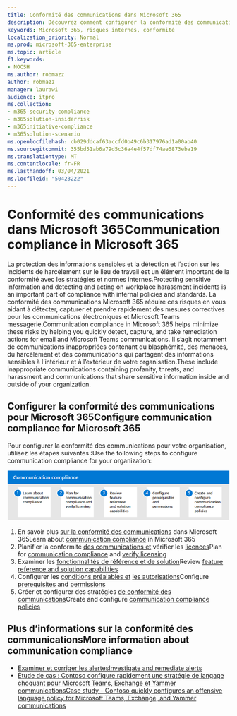 ```yaml
---
title: Conformité des communications dans Microsoft 365
description: Découvrez comment configurer la conformité des communications dans Microsoft 365.
keywords: Microsoft 365, risques internes, conformité
localization_priority: Normal
ms.prod: microsoft-365-enterprise
ms.topic: article
f1.keywords:
- NOCSH
ms.author: robmazz
author: robmazz
manager: laurawi
audience: itpro
ms.collection:
- m365-security-compliance
- m365solution-insiderrisk
- m365initiative-compliance
- m365solution-scenario
ms.openlocfilehash: cb029ddcaf63accfd0b49c6b317976ad1a00ab40
ms.sourcegitcommit: 355bd51ab6a79d5c36a4e4f57df74ae6873eba19
ms.translationtype: MT
ms.contentlocale: fr-FR
ms.lasthandoff: 03/04/2021
ms.locfileid: "50423222"
---
```

# <a name="communication-compliance-in-microsoft-365"></a><span data-ttu-id="515cc-104">Conformité des communications dans Microsoft 365</span><span class="sxs-lookup"><span data-stu-id="515cc-104">Communication compliance in Microsoft 365</span></span>

<span data-ttu-id="515cc-105">La protection des informations sensibles et la détection et l’action sur les incidents de harcèlement sur le lieu de travail est un élément important de la conformité avec les stratégies et normes internes.</span><span class="sxs-lookup"><span data-stu-id="515cc-105">Protecting sensitive information and detecting and acting on workplace harassment incidents is an important part of compliance with internal policies and standards.</span></span> <span data-ttu-id="515cc-106">La conformité des communications Microsoft 365 réduire ces risques en vous aidant à détecter, capturer et prendre rapidement des mesures correctives pour les communications électroniques et Microsoft Teams messagerie.</span><span class="sxs-lookup"><span data-stu-id="515cc-106">Communication compliance in Microsoft 365 helps minimize these risks by helping you quickly detect, capture, and take remediation actions for email and Microsoft Teams communications.</span></span> <span data-ttu-id="515cc-107">Il s’agit notamment de communications inappropriées contenant du blasphémité, des menaces, du harcèlement et des communications qui partagent des informations sensibles à l’intérieur et à l’extérieur de votre organisation.</span><span class="sxs-lookup"><span data-stu-id="515cc-107">These include inappropriate communications containing profanity, threats, and harassment and communications that share sensitive information inside and outside of your organization.</span></span>

## <a name="configure-communication-compliance-for-microsoft-365"></a><span data-ttu-id="515cc-108">Configurer la conformité des communications pour Microsoft 365</span><span class="sxs-lookup"><span data-stu-id="515cc-108">Configure communication compliance for Microsoft 365</span></span>

<span data-ttu-id="515cc-109">Pour configurer la conformité des communications pour votre organisation, utilisez les étapes suivantes :</span><span class="sxs-lookup"><span data-stu-id="515cc-109">Use the following steps to configure communication compliance for your organization:</span></span>

![Étapes de conformité de la communication de la solution à risque interne](../media/ir-solution-cc-steps.png)

1. <span data-ttu-id="515cc-111">En savoir plus [sur la conformité des communications](communication-compliance.md) dans Microsoft 365</span><span class="sxs-lookup"><span data-stu-id="515cc-111">Learn about [communication compliance](communication-compliance.md) in Microsoft 365</span></span>
2. <span data-ttu-id="515cc-112">Planifier la conformité [des communications et](communication-compliance-plan.md) vérifier les [licences](communication-compliance-configure.md#subscriptions-and-licensing)</span><span class="sxs-lookup"><span data-stu-id="515cc-112">Plan for [communication compliance](communication-compliance-plan.md) and [verify licensing](communication-compliance-configure.md#subscriptions-and-licensing)</span></span>
3. <span data-ttu-id="515cc-113">Examiner les [fonctionnalités de référence et de solution](communication-compliance-feature-reference.md)</span><span class="sxs-lookup"><span data-stu-id="515cc-113">Review [feature reference and solution capabilities](communication-compliance-feature-reference.md)</span></span>
4. <span data-ttu-id="515cc-114">Configurer les [conditions préalables et](communication-compliance-configure.md#step-2-required-enable-the-audit-log) [les autorisations](communication-compliance-configure.md#step-1-required-enable-permissions-for-communication-compliance)</span><span class="sxs-lookup"><span data-stu-id="515cc-114">Configure [prerequisites](communication-compliance-configure.md#step-2-required-enable-the-audit-log) and [permissions](communication-compliance-configure.md#step-1-required-enable-permissions-for-communication-compliance)</span></span>
5. <span data-ttu-id="515cc-115">Créer et configurer des stratégies [de conformité des communications](communication-compliance-configure.md#step-5-required-create-a-communication-compliance-policy)</span><span class="sxs-lookup"><span data-stu-id="515cc-115">Create and configure [communication compliance policies](communication-compliance-configure.md#step-5-required-create-a-communication-compliance-policy)</span></span>

## <a name="more-information-about-communication-compliance"></a><span data-ttu-id="515cc-116">Plus d’informations sur la conformité des communications</span><span class="sxs-lookup"><span data-stu-id="515cc-116">More information about communication compliance</span></span>

- [<span data-ttu-id="515cc-117">Examiner et corriger les alertes</span><span class="sxs-lookup"><span data-stu-id="515cc-117">Investigate and remediate alerts</span></span>](communication-compliance-investigate-remediate.md)
- [<span data-ttu-id="515cc-118">Étude de cas : Contoso configure rapidement une stratégie de langage choquant pour Microsoft Teams, Exchange et Yammer communications</span><span class="sxs-lookup"><span data-stu-id="515cc-118">Case study - Contoso quickly configures an offensive language policy for Microsoft Teams, Exchange, and Yammer communications</span></span>](communication-compliance-case-study.md)